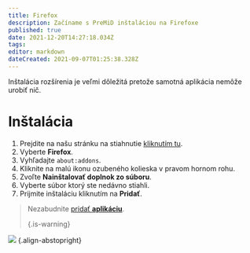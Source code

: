 ```yaml
---
title: Firefox
description: Začíname s PreMiD inštaláciou na Firefoxe
published: true
date: 2021-12-20T14:27:18.034Z
tags:
editor: markdown
dateCreated: 2021-09-07T01:25:38.328Z
---
```


Inštalácia rozšírenia je veľmi dôležitá pretože samotná aplikácia nemôže urobiť nič.

# Inštalácia
1. Prejdite na našu stránku na stiahnutie [kliknutím tu](https://premid.app/downloads).
2. Vyberte **Firefox**.
3. Vyhľadajte `about:addons`.
4. Kliknite na malú ikonu ozubeného kolieska v pravom hornom rohu.
5. Zvoľte **Nainštalovať doplnok zo súboru**.
6. Vyberte súbor ktorý ste nedávno stiahli.
7. Prijmite inštaláciu kliknutím na **Pridať**.

> Nezabudnite [pridať **aplikáciu**](/install).
>
> {.is-warning}

![](https://img.icons8.com/color/2x/firefox.png) {.align-abstopright}
